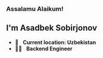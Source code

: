### Assalamu Alaikum!
## I'm Asadbek Sobirjonov
- 📍 &nbsp; <b>Current location: Uzbekistan</b>
- 👨‍💻 &nbsp; <b>Backend Engineer</b>
